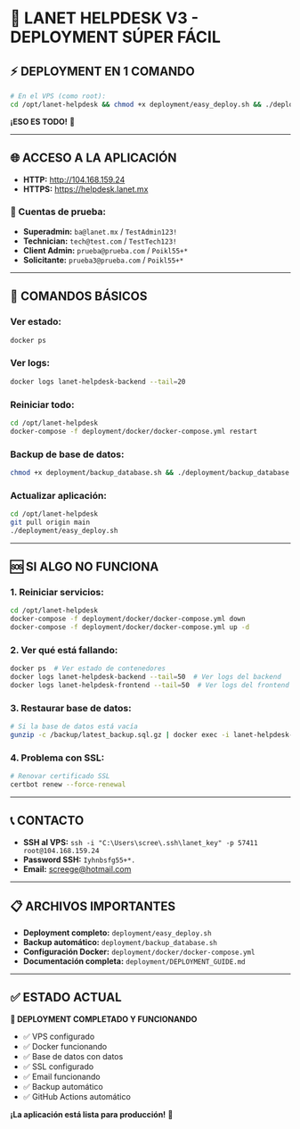# 🚀 LANET HELPDESK V3 - DEPLOYMENT SÚPER FÁCIL

## ⚡ **DEPLOYMENT EN 1 COMANDO**

```bash
# En el VPS (como root):
cd /opt/lanet-helpdesk && chmod +x deployment/easy_deploy.sh && ./deployment/easy_deploy.sh
```

**¡ESO ES TODO!** 🎉

---

## 🌐 **ACCESO A LA APLICACIÓN**

- **HTTP:** http://104.168.159.24
- **HTTPS:** https://helpdesk.lanet.mx

### **👤 Cuentas de prueba:**
- **Superadmin:** `ba@lanet.mx` / `TestAdmin123!`
- **Technician:** `tech@test.com` / `TestTech123!`
- **Client Admin:** `prueba@prueba.com` / `Poikl55+*`
- **Solicitante:** `prueba3@prueba.com` / `Poikl55+*`

---

## 🔧 **COMANDOS BÁSICOS**

### **Ver estado:**
```bash
docker ps
```

### **Ver logs:**
```bash
docker logs lanet-helpdesk-backend --tail=20
```

### **Reiniciar todo:**
```bash
cd /opt/lanet-helpdesk
docker-compose -f deployment/docker/docker-compose.yml restart
```

### **Backup de base de datos:**
```bash
chmod +x deployment/backup_database.sh && ./deployment/backup_database.sh
```

### **Actualizar aplicación:**
```bash
cd /opt/lanet-helpdesk
git pull origin main
./deployment/easy_deploy.sh
```

---

## 🆘 **SI ALGO NO FUNCIONA**

### **1. Reiniciar servicios:**
```bash
cd /opt/lanet-helpdesk
docker-compose -f deployment/docker/docker-compose.yml down
docker-compose -f deployment/docker/docker-compose.yml up -d
```

### **2. Ver qué está fallando:**
```bash
docker ps  # Ver estado de contenedores
docker logs lanet-helpdesk-backend --tail=50  # Ver logs del backend
docker logs lanet-helpdesk-frontend --tail=50  # Ver logs del frontend
```

### **3. Restaurar base de datos:**
```bash
# Si la base de datos está vacía
gunzip -c /backup/latest_backup.sql.gz | docker exec -i lanet-helpdesk-db psql -U postgres -d lanet_helpdesk
```

### **4. Problema con SSL:**
```bash
# Renovar certificado SSL
certbot renew --force-renewal
```

---

## 📞 **CONTACTO**

- **SSH al VPS:** `ssh -i "C:\Users\scree\.ssh\lanet_key" -p 57411 root@104.168.159.24`
- **Password SSH:** `Iyhnbsfg55+*.`
- **Email:** screege@hotmail.com

---

## 📋 **ARCHIVOS IMPORTANTES**

- **Deployment completo:** `deployment/easy_deploy.sh`
- **Backup automático:** `deployment/backup_database.sh`
- **Configuración Docker:** `deployment/docker/docker-compose.yml`
- **Documentación completa:** `deployment/DEPLOYMENT_GUIDE.md`

---

## ✅ **ESTADO ACTUAL**

**🎉 DEPLOYMENT COMPLETADO Y FUNCIONANDO**

- ✅ VPS configurado
- ✅ Docker funcionando
- ✅ Base de datos con datos
- ✅ SSL configurado
- ✅ Email funcionando
- ✅ Backup automático
- ✅ GitHub Actions automático

**¡La aplicación está lista para producción!** 🚀
